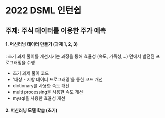 # 2022 DSML 인턴쉽 
## 주제: 주식 데이터를 이용한 주가 예측 

#### 1. 머신러닝 데이터 만들기 (과제 1, 2, 3) 
: 초기 과제 풀이를 개선시키는 과정을 통해 효율성 (속도, 가독성,...) 면에서 발전된 프로그래밍을 수행 
  - 초기 과제 풀이 코드
  - '대상 - 지향 데이터 프로그래밍'을 통한 코드 개선 
  - dictionary를 사용한 속도 개선 
  - multi processing을 사용한 속도 개선 
  - mysql을 사용한 효율성 개선
  
#### 2. 머신러닝 모델 학습 (초기) 
 
